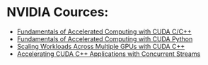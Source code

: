 # NVIDIA Cources:
- [Fundamentals of Accelerated Computing with CUDA C/C++](https://courses.nvidia.com/courses/course-v1:DLI+C-AC-01+V1/)
- [Fundamentals of Accelerated Computing with CUDA Python](https://courses.nvidia.com/courses/course-v1:DLI+C-AC-02+V1/)
- [Scaling Workloads Across Multiple GPUs with CUDA C++](https://courses.nvidia.com/courses/course-v1:DLI+S-AC-02+V1/)
- [Accelerating CUDA C++ Applications with Concurrent Streams](https://courses.nvidia.com/courses/course-v1:DLI+S-AC-01+V1/)